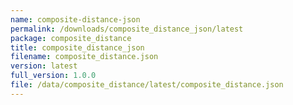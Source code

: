 ```yaml
---
name: composite-distance-json
permalink: /downloads/composite_distance_json/latest
package: composite_distance
title: composite_distance_json
filename: composite_distance.json
version: latest
full_version: 1.0.0
file: /data/composite_distance/latest/composite_distance.json
---
```

